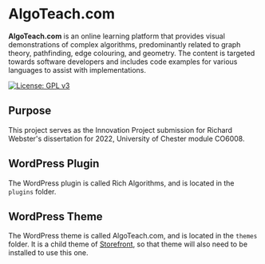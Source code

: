 # AlgoTeach.com

**AlgoTeach.com** is an online learning platform that provides visual demonstrations of complex algorithms, predominantly related to graph theory, pathfinding, edge colouring, and geometry. The content is targeted towards software developers and includes code examples for various languages to assist with implementations.

[![License: GPL v3](https://img.shields.io/badge/License-GPLv3-blue.svg)](https://www.gnu.org/licenses/gpl-3.0)

## Purpose
This project serves as the Innovation Project submission for Richard Webster's dissertation for 2022, University of Chester module CO6008.

## WordPress Plugin

The WordPress plugin is called Rich Algorithms, and is located in the `plugins` folder.

## WordPress Theme

The WordPress theme is called AlgoTeach.com, and is located in the `themes` folder. It is a child theme of [Storefront](https://en-gb.wordpress.org/themes/storefront/), so that theme will also need to be installed to use this one.
